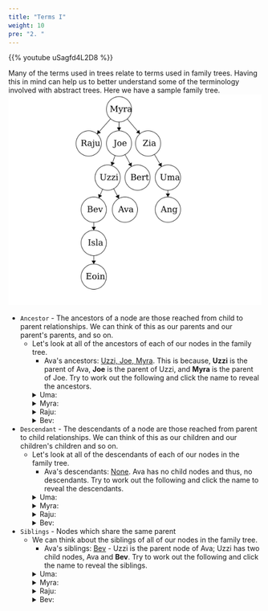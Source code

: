 ```yaml
---
title: "Terms I"
weight: 10
pre: "2. "
---
```

{{% youtube uSagfd4L2D8 %}}

Many of the terms used in trees relate to terms used in family trees. Having this in mind can help us to better understand some of the terminology involved with abstract trees. Here we have a sample family tree. 
![Family Tree](../../images/3/3Tree_FamilyTree.png)

- `Ancestor` - The ancestors of a node are those reached from child to parent relationships. We can think of this as our parents and our parent's parents, and so on. 
    - Let's look at all of the ancestors of each of our nodes in the family tree.
        - Ava's ancestors: <u>Uzzi, Joe, Myra</u>. This is because, **Uzzi** is the parent of Ava, **Joe** is the parent of Uzzi, and **Myra** is the parent of Joe. Try to work out the following and click the name to reveal the ancestors. 
        <details><summary markdown="span">Uma:</summary><u>Zia, Myra</u> - **Zia** is the parent of Uma and **Myra** is the parent of Zia. </details>
        <details><summary markdown="span">Myra:</summary><u>None</u> - Myra does not have a parent node.</details>
        <details><summary markdown="span">Raju:</summary> <u>Myra</u> - **Myra** is the parent of Raju.</details>
        <details><summary markdown="span">Bev:</summary> <u>Uzzi, Joe, Myra</u> - **Uzzi** is the parent of Bev, **Joe** is the parent of Uzzi, and **Myra** is the parent of Joe.</details>
- `Descendant` - The descendants of a node are those reached from parent to child relationships. We can think of this as our children and our children's children and so on. 
    - Let's look at all of the descendants of each of our nodes in the family tree. 
        - Ava's descendants: <u>None</u>. Ava has no child nodes and thus, no descendants. Try to work out the following and click the name to reveal the descendants. 
        <details><summary markdown="span">Uma:</summary><u>Ang</u> - **Ang** is the child of Uma</details>
        <details><summary markdown="span">Myra:</summary><u>Raju, Joe, Zia, Uzzi, Bert, Uma, Bev, Ava, Ang, Isla, Eoin</u> - All of the nodes in a tree will be descendants of the root. To work it out: **Raju, Joe** and **Zia** are the children of Myra, **Uma** is the child of Zia, **Ang** is the child of Uma, and we can work the rest out for Joe's children. </details>
        <details><summary markdown="span">Raju:</summary><u>None</u> - Raju has no child nodes.</details>
        <details><summary markdown="span">Bev:</summary><u>Isla, Eoin</u> - **Isla** is the child of Bev and **Eoin** is the child of Isla.</details>
- `Siblings` - Nodes which share the same parent 
    - We can think about the siblings of all of our nodes in the family tree. 
        - Ava's siblings: <u>Bev</u> - Uzzi is the parent node of Ava; Uzzi has two child nodes, Ava and **Bev**. Try to work out the following and click the name to reveal the siblings. 
        <details><summary markdown="span">Uma:</summary><u>None</u> - Zia is the parent node of Uma; Zia has only one child node, Uma.</details>
        <details><summary markdown="span">Myra:</summary><u>None</u> - Myra is the root and thus does not have a parent node resulting in no siblings.</details>
        <details><summary markdown="span">Raju:</summary><u>Joe, Zia</u> -  Myra is the parent node of Raju; Myra has three child nodes, **Joe**, **Zia**, and Raju</details>
        <details><summary markdown="span">Bev:</summary><u>Ava</u> - Uzzi is the parent node of Bev; Uzzi has two child nodes, Bev and **Ava**.</details>

